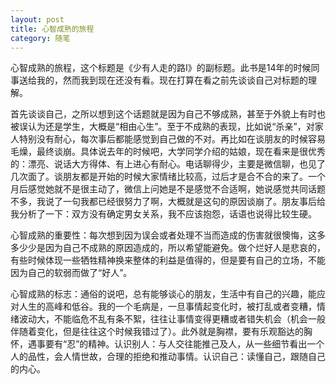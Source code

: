 ```yaml
---
layout: post
title: 心智成熟的旅程
category: 随笔
---
```



心智成熟的旅程，这个标题是《少有人走的路Ⅰ》的副标题。此书是14年的时候同事送给我的，然而我到现在还没有看。现在打算在看之前先谈谈自己对标题的理解。

首先谈谈自己，之所以想到这个话题就是因为自己不够成熟，甚至于外貌上有时也被误认为还是学生，大概是“相由心生”。至于不成熟的表现，比如说“杀亲”，对家人特别没有耐心，每次事后都能感觉到自己做的不对。再比如在谈朋友的时候容易毛燥，最终谈崩。具体说去年的时候吧，大学同学介绍的姑娘，现在看来是很优秀的：漂亮、说话大方得体、有上进心有耐心。电话聊得少，主要是微信聊，也见了几次面了。谈朋友都是开始的时候大家情绪比较高，过后才是合不合的来了。一个月后感觉她就不是很主动了，微信上问她是不是感觉不合适啊，她说感觉共同话题不多，我说了一句我都已经很努力了啊，大概就是这句的原因谈崩了。朋友事后给我分析了一下：双方没有确定男女关系，我不应该抱怨，话语也说得比较生硬。

心智成熟的重要性：每次想到因为误会或者处理不当而造成的伤害就很懊悔，这多多少少是因为自己不成熟的原因造成的，所以希望能避免。做个烂好人是悲哀的，有些时候体现一些牺牲精神换来整体的利益是值得的，但是要有自己的立场，不能因为自己的软弱而做了“好人”。

心智成熟的标志：通俗的说吧，总有能够谈心的朋友，生活中有自己的兴趣，能应对人生的高峰和低谷。我的一个毛病是，一旦事情起变化时，被打乱或者变糟，情绪波动大，不能临危不乱有条不絮，往往让事情变得更糟或者错失机会（机会一般伴随着变化，但是往往这个时候我错过了）。此外就是胸襟，要有乐观豁达的胸怀，遇事要有“忍”的精神。认识别人：与人交往能推己及人，从一些细节看出一个人的品性，会人情世故，合理的拒绝和推动事情。认识自己：读懂自己，跟随自己的内心。

